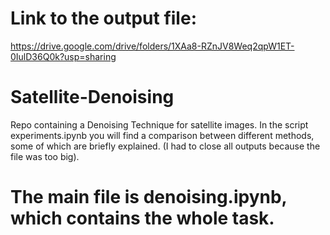# Link to the output file:
https://drive.google.com/drive/folders/1XAa8-RZnJV8Weq2qpW1ET-0IulD36Q0k?usp=sharing
# Satellite-Denoising
Repo containing a Denoising Technique for satellite images.
In the script experiments.ipynb you will find a comparison between different methods, some of which are briefly explained. (I had to close all outputs because the file was too big).
# The main file is denoising.ipynb, which contains the whole task.
